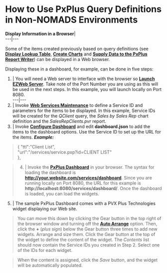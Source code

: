# How to Use PxPlus Query Definitions in Non-NOMADS Environments

**Display Information in a Browser**|   
---|---  
  
Some of the items created previously based on query definitions (see **[Display Lookup Table](Display%20Lookup%20Table.md)**, **[Create Charts](Create%20Charts.md)** and **[Supply Data to the PxPlus Report Writer](Supply%20Data%20to%20Rpt%20Writer.md)**) can be displayed in a Web browser.

Displaying these in a dashboard, for example, can be done in five steps:

1. |  You will need a Web server to interface with the browser so **[Launch EZWeb Server](../EZWebServer/EZweb%20Introduction.htm#Mark1)**. Take note of the Port Number you are using as this will be used in the next steps. In this example, you will launch locally on Port 8080.  
---|---  
2. |  Invoke **[Web Services Maintenance](../Web%20Services%20Maintenance.md)** to define a Service ID and parameters for the items to be displayed. In this example, Service IDs will be created for the _QClient_ query, the _Sales by Sales Rep_ chart definition and the _SalesRepClients.pvr_ report.  
3. |  Invoke **[Configure Dashboard](../PxPlus%20Dashboard/Overview.htm#configdashboard)** and edit **dashboard.json** to add the items to the dashboard options. Use the Service ID to set up the URL for the items. **_Example:_**

> { "ttl":"Client List",  
>  "url":"/services/service.pxp?id=CLIENT LIST"  
>  },

> 4. |  Invoke the **[PxPlus Dashboard](../PxPlus%20Dashboard/Overview.md)** in your browser. The syntax for loading the dashboard is **http://your.website.com/services/dashboard**. Since you are running locally on Port 8080, the URL for this example is **http://localhost:8080/services/dashboard/**. Once the dashboard is loaded, you can load the widgets.  
5. |  The sample PxPlus Dashboard comes with a PVX Plus Technologies widget displaying our Web site.

> You can move this down by clicking the Gear button in the top right of the browser window and turning off the **[Auto Arrange](../PxPlus%20Dashboard/Overview.htm#settings)** option. Then, click the **+** (_plus sign_) below the Gear button three times to add new widgets. Arrange and size them. Click the Gear button at the top of the widget to define the content of the widget. The _Contents_ list should now contain the Service IDs you created in Step 2. Select one of the IDs for each widget.

> When the content is assigned, click the _Save_ button, and the widget will be automatically populated.

> 

